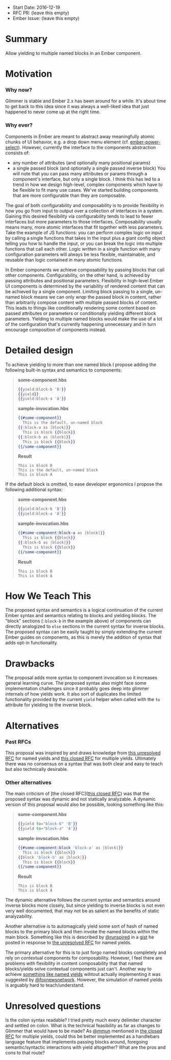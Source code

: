 - Start Date: 2016-12-19
- RFC PR: (leave this empty)
- Ember Issue: (leave this empty)

# Summary

Allow yielding to multiple named blocks in an Ember component.

# Motivation

### Why now?

Glimmer is stable and Ember 2.x has been around for a while. It's about time to get back to this idea
since it was always a well-liked idea that just happened to never come up at the right time.

### Why ever?

Components in Ember are meant to abstract away meaningfully atomic chunks of UI behavior,
e.g. a drop down menu element (cf. [ember-power-select](https://github.com/cibernox/ember-power-select)). However, currently the interface
to the components abstraction consists of:
  * any number of attributes (and optionally many positional params)
  * a single passed block (and optionally a single passed inverse block)
You will note that you can pass many attributes or params through a component's interface,
but only a single block. I think this has led to a trend in how we design high-level, complex
components which have to be flexible to fit many use cases. We've started building components
that are more configurable than they are composable.

The goal of both configurability and composability is to provide flexibility in how you go from
input to output over a collection of interfaces in a system. Gaining this desired flexibility
via configurability tends to lead to fewer interfaces but more parameters to those interfaces.
Composability usually means many, more atomic interfaces that fit together with less parameters.
Take the example of JS functions: you can perform complex logic on input by calling a single
functions that takes in the input plus a giant config object telling you how to handle the input,
or you can break the logic into multiple functions that call each other. Logic written in a single
function with many configuration parameters will always be less flexible, maintainable, and reusable
than logic contained in many atomic functions.

In Ember components we achieve composability by passing blocks that call other components.
Configurability, on the other hand, is achieved by passing attributes and positional parameters.
Flexibility in high-level Ember UI components is determined by the variability of rendered content
that can be achieved by a single component. Limiting block passing to a single, un-named block means
we can only *wrap* the passed block in content, rather than arbitrarily compose content with multiple
passed blocks of content. This leads to things like conditionally rendering some content based on
passed attributes or parameters or conditionally yielding different block parameters. Yielding to
multiple named blocks would make the use of a lot of the configuration that's currently happening
unnecessary and in turn encourage composition of components instead.

# Detailed design

To achieve yielding to more than one named block I propose adding the following built-in syntax
and semantics to components:

> **some-component.hbs**
> ```hbs
> {{yield:block-b 'B'}}
> {{yield}}
> {{yield:block-a 'A'}}
> ```
>
> **sample-invocation.hbs**
> ```hbs
> {{#some-component}}
>   This is the default, un-named block
> {{:block-a as |block|}}
>   This is block {{block}}
> {{:block-b as |block|}}
>   This is block {{block}}
> {{/some-component}}
> ```
>
> **Result**
> ```
> This is block B
> This is the default, un-named block
> This is block A
> ```

If the default block is omitted, to ease developer ergonomics I propose the following
additional syntax:

> **some-component.hbs**
> ```hbs
> {{yield:block-b 'B'}}
> {{yield:block-a 'A'}}
> ```
>
> **sample-invocation.hbs**
> ```hbs
> {{#some-component:block-a as |block|}}
>   This is block {{block}}
> {{:block-b as |block|}}
>   This is block {{block}}
> {{/some-component}}
> ```
>
> **Result**
> ```
> This is block B
> This is block A
> ```

# How We Teach This

The proposed syntax and semantics is a logical continuation of the current Ember syntax
and semantics relating to blocks and yielding blocks. The "block" sections (`:block-b` in the example above)
of components can directly analogized to `else` sections in the current syntax for inverse blocks.
The proposed syntax can be easily taught by simply extending the current Ember guides on components,
as this is merely the addition of syntax that adds opt-in functionality.

# Drawbacks

The proposal adds more syntax to component invocation so it increases general learning curve.
The proposed syntax also might face some implementation challenges since it probably goes deep
into glimmer internals of how yields work. It also sort of duplicates the limited functionality
provided by the current `yield` helper when called with the `to` attribute for yielding to the
inverse block.

# Alternatives

### Past RFCs

This proposal was inspired by and draws knowledge from [this unresolved RFC](https://github.com/emberjs/rfcs/pull/72)
for named yields and [this closed RFC](https://github.com/emberjs/rfcs/pull/43) for multiple yields.
Ultimately there was no consensus on a syntax that was both clear and easy to teach but also technically desirable.

### Other alternatives

The main criticism of [the closed RFC]([this closed RFC](https://github.com/emberjs/rfcs/pull/43)) was that the proposed syntax was dynamic and not statically analyzable.
A dynamic version of this proposal would also be possible, looking something like this:

> **some-component.hbs**
> ```hbs
> {{yield to="block-b" 'B'}}
> {{yield to="block-a" 'A'}}
> ```
>
> **sample-invocation.hbs**
> ```hbs
> {{#some-component:block 'block-a' as |block|}}
>   This is block {{block}}
> {{block 'block-b' as |block|}}
>   This is block {{block}}
> {{/some-component}}
> ```
>
> **Result**
> ```
> This is block B
> This is block A
> ```

The dynamic alternative follows the current syntax and semantics around inverse blocks more closely, but since
yielding to inverse blocks is not even very well documented, that may not be as salient as the benefits
of static analyzability.

Another alternative is to automagically yield some sort of hash of named blocks to the primary block and then
invoke the named blocks within the main block. Something like this is described by [@runspired](https://github.com/runspired) in a [gist](https://gist.github.com/runspired/71bc9ee3a6dd0386fb23) he posted
in response to [the unresolved RFC](https://github.com/emberjs/rfcs/pull/72) for named yields.

The primary alternative for this is to just forgo named blocks completely and rely on contextual components
for composability. However, I feel there are problems with flexibility in content composability that that named
blocks/yields solve contextual components just can't. Another way to achieve [something like named yields](https://github.com/emberjs/rfcs/pull/72#issuecomment-219174876)
wihtout actually implementing it was suggested by [@foxnewsnetwork](https://github.com/foxnewsnetwork). However, the
simulation of named yields is arguably hard to teach/understand.

# Unresolved questions

Is the colon syntax readable? I tried pretty much every delimiter character and settled on colon.
What is the technical feasibility as far as changes to Glimmer that would have to be made?
As [@mmun](https://github.com/mmun) mentioned in [the closed RFC](https://github.com/emberjs/rfcs/pull/43) for multiple yields, could this be better
implemented as a handlebars language feature that implements passing blocks around, foregoing semantic/syntactic
interactions with yield altogether? What are the pros and cons to that route?
